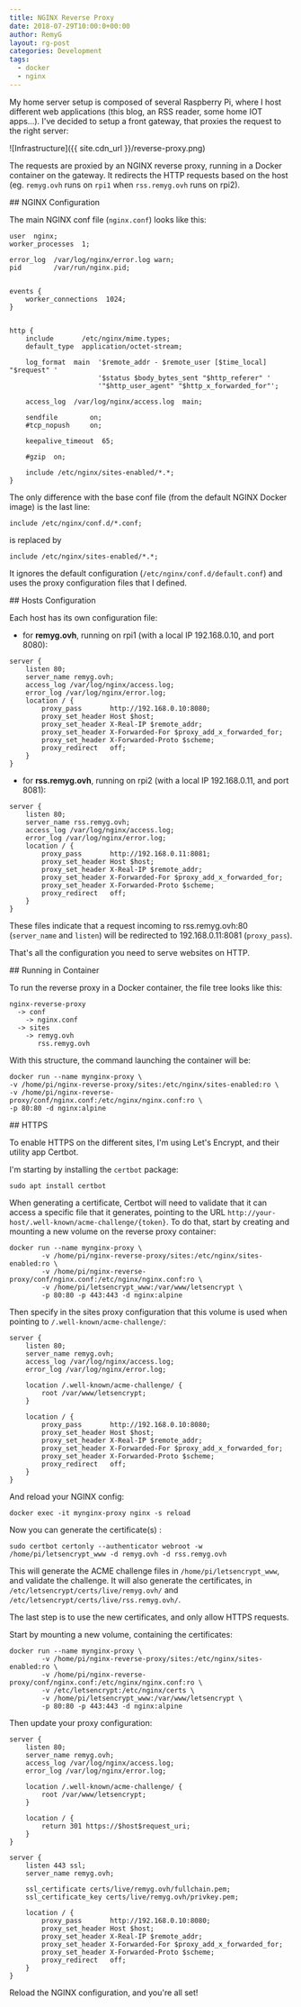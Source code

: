 ```yaml
---
title: NGINX Reverse Proxy
date: 2018-07-29T10:00:0+00:00
author: RemyG
layout: rg-post
categories: Development
tags:
  - docker
  - nginx
---
```


My home server setup is composed of several Raspberry Pi, where I host different web applications (this blog, an RSS reader, some home IOT apps...). I've decided to setup a front gateway, that proxies the request to the right server:

![Infrastructure]({{ site.cdn_url }}/reverse-proxy.png)

<!--more-->

The requests are proxied by an NGINX reverse proxy, running in a Docker container on the gateway. It redirects the HTTP requests based on the host (eg. ```remyg.ovh``` runs on ```rpi1``` when ```rss.remyg.ovh``` runs on rpi2).

## NGINX Configuration

The main NGINX conf file (```nginx.conf```) looks like this:

```
user  nginx;
worker_processes  1;

error_log  /var/log/nginx/error.log warn;
pid        /var/run/nginx.pid;


events {
    worker_connections  1024;
}


http {
    include       /etc/nginx/mime.types;
    default_type  application/octet-stream;

    log_format  main  '$remote_addr - $remote_user [$time_local] "$request" '
                      '$status $body_bytes_sent "$http_referer" '
                      '"$http_user_agent" "$http_x_forwarded_for"';

    access_log  /var/log/nginx/access.log  main;

    sendfile        on;
    #tcp_nopush     on;

    keepalive_timeout  65;

    #gzip  on;

    include /etc/nginx/sites-enabled/*.*;
}
```

The only difference with the base conf file (from the default NGINX Docker image) is the last line:

```
include /etc/nginx/conf.d/*.conf;
```

is replaced by

```
include /etc/nginx/sites-enabled/*.*;
```

It ignores the default configuration (```/etc/nginx/conf.d/default.conf```) and uses the proxy configuration files that I defined.

## Hosts Configuration

Each host has its own configuration file:

* for **remyg.ovh**, running on rpi1 (with a local IP 192.168.0.10, and port 8080):

```
server {
    listen 80;
    server_name remyg.ovh;
    access_log /var/log/nginx/access.log;
    error_log /var/log/nginx/error.log;
    location / {
        proxy_pass       http://192.168.0.10:8080;
        proxy_set_header Host $host;
        proxy_set_header X-Real-IP $remote_addr;
        proxy_set_header X-Forwarded-For $proxy_add_x_forwarded_for;
        proxy_set_header X-Forwarded-Proto $scheme;
        proxy_redirect   off;
    }
}
```

* for **rss.remyg.ovh**, running on rpi2 (with a local IP 192.168.0.11, and port 8081):

```
server {
    listen 80;
    server_name rss.remyg.ovh;
    access_log /var/log/nginx/access.log;
    error_log /var/log/nginx/error.log;
    location / {
        proxy_pass       http://192.168.0.11:8081;
        proxy_set_header Host $host;
        proxy_set_header X-Real-IP $remote_addr;
        proxy_set_header X-Forwarded-For $proxy_add_x_forwarded_for;
        proxy_set_header X-Forwarded-Proto $scheme;
        proxy_redirect   off;
    }
}
```

These files indicate that a request incoming to rss.remyg.ovh:80 (```server_name``` and ```listen```) will be redirected to 192.168.0.11:8081 (```proxy_pass```).

That's all the configuration you need to serve websites on HTTP.

## Running in Container

To run the reverse proxy in a Docker container, the file tree looks like this:

```
nginx-reverse-proxy
  -> conf
    -> nginx.conf
  -> sites
    -> remyg.ovh
       rss.remyg.ovh
```

With this structure, the command launching the container will be:

```
docker run --name mynginx-proxy \
-v /home/pi/nginx-reverse-proxy/sites:/etc/nginx/sites-enabled:ro \
-v /home/pi/nginx-reverse-proxy/conf/nginx.conf:/etc/nginx/nginx.conf:ro \
-p 80:80 -d nginx:alpine
```

## HTTPS

To enable HTTPS on the different sites, I'm using Let's Encrypt, and their utility app Certbot.

I'm starting by installing the ```certbot``` package:

```
sudo apt install certbot
```

When generating a certificate, Certbot will need to validate that it can access a specific file that it generates, pointing to the URL ```http://your-host/.well-known/acme-challenge/{token}```. To do that, start by creating and mounting a new volume on the reverse proxy container:

```
docker run --name mynginx-proxy \
        -v /home/pi/nginx-reverse-proxy/sites:/etc/nginx/sites-enabled:ro \
        -v /home/pi/nginx-reverse-proxy/conf/nginx.conf:/etc/nginx/nginx.conf:ro \
        -v /home/pi/letsencrypt_www:/var/www/letsencrypt \
        -p 80:80 -p 443:443 -d nginx:alpine
```

Then specify in the sites proxy configuration that this volume is used when pointing to ```/.well-known/acme-challenge/```:

```
server {
    listen 80;
    server_name remyg.ovh;
    access_log /var/log/nginx/access.log;
    error_log /var/log/nginx/error.log;

    location /.well-known/acme-challenge/ {
        root /var/www/letsencrypt;
    }

    location / {
        proxy_pass       http://192.168.0.10:8080;
        proxy_set_header Host $host;
        proxy_set_header X-Real-IP $remote_addr;
        proxy_set_header X-Forwarded-For $proxy_add_x_forwarded_for;
        proxy_set_header X-Forwarded-Proto $scheme;
        proxy_redirect   off;
    }
}
```

And reload your NGINX config:

```
docker exec -it mynginx-proxy nginx -s reload
```

Now you can generate the certificate(s) :

```
sudo certbot certonly --authenticator webroot -w /home/pi/letsencrypt_www -d remyg.ovh -d rss.remyg.ovh
```
This will generate the ACME challenge files in ```/home/pi/letsencrypt_www```, and validate the challenge. It will also generate the certificates, in ```/etc/letsencrypt/certs/live/remyg.ovh/``` and ```/etc/letsencrypt/certs/live/rss.remyg.ovh/```.

The last step is to use the new certificates, and only allow HTTPS requests.

Start by mounting a new volume, containing the certificates:

```
docker run --name mynginx-proxy \
        -v /home/pi/nginx-reverse-proxy/sites:/etc/nginx/sites-enabled:ro \
        -v /home/pi/nginx-reverse-proxy/conf/nginx.conf:/etc/nginx/nginx.conf:ro \
        -v /etc/letsencrypt:/etc/nginx/certs \
        -v /home/pi/letsencrypt_www:/var/www/letsencrypt \
        -p 80:80 -p 443:443 -d nginx:alpine
```

Then update your proxy configuration:

```
server {
    listen 80;
    server_name remyg.ovh;
    access_log /var/log/nginx/access.log;
    error_log /var/log/nginx/error.log;

    location /.well-known/acme-challenge/ {
        root /var/www/letsencrypt;
    }

    location / {
        return 301 https://$host$request_uri;
    }
}

server {
    listen 443 ssl;
    server_name remyg.ovh;

    ssl_certificate certs/live/remyg.ovh/fullchain.pem;
    ssl_certificate_key certs/live/remyg.ovh/privkey.pem;

    location / {
        proxy_pass       http://192.168.0.10:8080;
        proxy_set_header Host $host;
        proxy_set_header X-Real-IP $remote_addr;
        proxy_set_header X-Forwarded-For $proxy_add_x_forwarded_for;
        proxy_set_header X-Forwarded-Proto $scheme;
        proxy_redirect   off;
    }
}

```

Reload the NGINX configuration, and you're all set!
